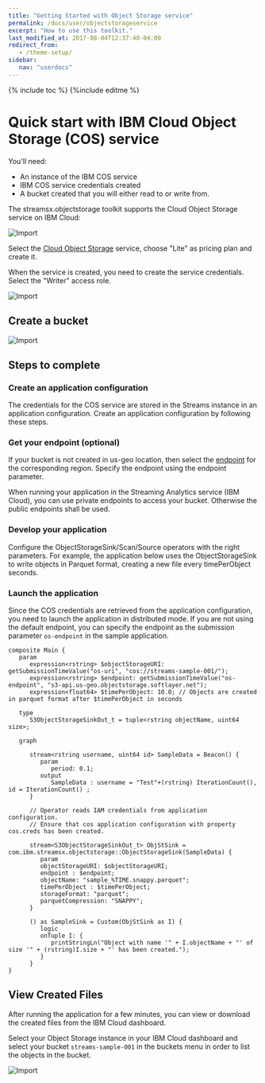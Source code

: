 ```yaml
---
title: "Getting Started with Object Storage service"
permalink: /docs/user/objectstorageservice
excerpt: "How to use this toolkit."
last_modified_at: 2017-08-04T12:37:48-04:00
redirect_from:
   - /theme-setup/
sidebar:
   nav: "userdocs"
---
```

{% include toc %}
{%include editme %}


# Quick start with IBM Cloud Object Storage (COS) service

You'll need:

* An instance of the IBM COS service
* IBM COS service credentials created
* A bucket created that you will either read to or write from.


The streamsx.objectstorage toolkit supports the Cloud Object Storage service on IBM Cloud:

![Import](/streamsx.objectstorage/doc/images/COS_lite.png)


Select the [Cloud Object Storage](https://console.bluemix.net/catalog/infrastructure/object-storage-group) service, choose "Lite" as pricing plan and create it.

When the service is created, you need to create the service credentials. Select the "Writer" access role.

![Import](/streamsx.objectstorage/doc/images/cos_service_credentials.png)

## Create a bucket

![Import](/streamsx.objectstorage/doc/images/createBucket.png)

## Steps to complete

### Create an application configuration

The credentials for the COS service are stored in the Streams instance in an application configuration.  Create an application configuration by following these steps.

### Get your endpoint (optional)

If your bucket is not created in us-geo location, then select the [endpoint](https://cloud.ibm.com/docs/cloud-object-storage?topic=cloud-object-storage-endpoints#endpoints) for the corresponding region. Specify the endpoint using the endpoint parameter.

When running your application in the Streaming Analytics service (IBM Cloud), you can use private endpoints to access your bucket. Otherwise the public endpoints shall be used.

### Develop your application

Configure the ObjectStorageSink/Scan/Source operators with the right parameters.  For example, the application below uses the ObjectStorageSink to write objects in Parquet format, creating a new file every timePerObject seconds.

### Launch the application

Since the COS credentials are retrieved from the application configuration, you need to launch the application in distributed mode. If you are not using the default endpoint, you can specify the endpoint as the submission parameter `os-endpoint` in the sample application.


```
composite Main {
   param
      expression<rstring> $objectStorageURI: getSubmissionTimeValue("os-uri", "cos://streams-sample-001/");
      expression<rstring> $endpoint: getSubmissionTimeValue("os-endpoint", "s3-api.us-geo.objectstorage.softlayer.net");
      expression<float64> $timePerObject: 10.0; // Objects are created in parquet format after $timePerObject in seconds

   type
      S3ObjectStorageSinkOut_t = tuple<rstring objectName, uint64 size>;

   graph

      stream<rstring username, uint64 id> SampleData = Beacon() {
         param
            period: 0.1;
         output
            SampleData : username = "Test"+(rstring) IterationCount(), id = IterationCount() ;
      }

      // Operator reads IAM credentials from application configuration.
      // Ensure that cos application configuration with property cos.creds has been created.
      
      stream<S3ObjectStorageSinkOut_t> ObjStSink = com.ibm.streamsx.objectstorage::ObjectStorageSink(SampleData) {
         param
         objectStorageURI: $objectStorageURI;
         endpoint : $endpoint;
         objectName: "sample_%TIME.snappy.parquet";
         timePerObject : $timePerObject;
         storageFormat: "parquet";
         parquetCompression: "SNAPPY";
      }

      () as SampleSink = Custom(ObjStSink as I) {
         logic
         onTuple I: {
            printStringLn("Object with name '" + I.objectName + "' of size '" + (rstring)I.size + "' has been created.");
         }
      }
}
```


## View Created Files

After running the application for a few minutes, you can view or download the created files from the IBM Cloud dashboard.

Select your Object Storage instance in your IBM Cloud dashboard and select your bucket `streams-sample-001` in the buckets menu in order to list the objects in the bucket. 

![Import](/streamsx.objectstorage/doc/images/bucketObjects.png)
